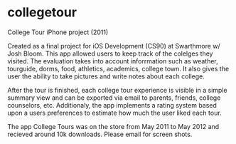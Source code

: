 collegetour
===========

College Tour iPhone project (2011)

Created as a final project for iOS Development (CS90) at Swarthmore w/ Josh Bloom. This app allowed users to keep track of the colelges they visited. The evaluation takes into account inforrmation such as weather, tourguide, dorms, food, athletics, academics, college town. It also gives the user the ability to take pictures and write notes about each college.

After the tour is finished, each college tour experience is visible in a simple summary view and can be exported via email to parents, friends, college counselors, etc. Additionaly, the app implements a rating system based upon a users preferences to estimate how much the user liked each tour.


The app College Tours was on the store from May 2011 to May 2012 and recieved around 10k downloads. Please email for screen shots.
